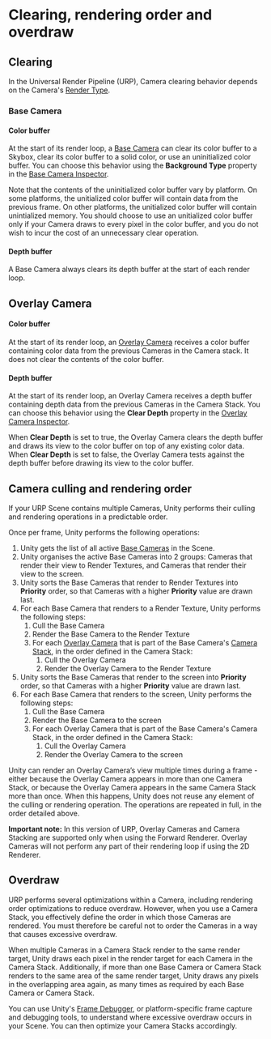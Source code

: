 # Clearing, rendering order and overdraw
<a name="clearing"></a>
## Clearing

In the Universal Render Pipeline (URP), Camera clearing behavior depends on the Camera's [Render Type](camera-types-and-render-type.md).

### Base Camera

#### Color buffer

At the start of its render loop, a [Base Camera](camera-types-and-render-type.md#base-camera) can clear its color buffer to a Skybox, clear its color buffer to a solid color, or use an uninitialized color buffer. You can choose this behavior using the __Background Type__ property in the [Base Camera Inspector](camera-component-reference.md#base-camera).

Note that the contents of the uninitialized color buffer vary by platform. On some platforms, the unitialized color buffer will contain data from the previous frame. On other platforms, the unitialized color buffer will contain unintialized memory. You should choose to use an unitialized color buffer only if your Camera draws to every pixel in the color buffer, and you do not wish to incur the cost of an unnecessary clear operation.

#### Depth buffer

A Base Camera always clears its depth buffer at the start of each render loop.

## Overlay Camera

#### Color buffer

At the start of its render loop, an [Overlay Camera](camera-types-and-render-type.md#overlay-camera) receives a color buffer containing color data from the previous Cameras in the Camera stack. It does not clear the contents of the color buffer.

#### Depth buffer

At the start of its render loop, an Overlay Camera receives a depth buffer containing depth data from the previous Cameras in the Camera Stack. You can choose this behavior using the __Clear Depth__ property in the [Overlay Camera Inspector](camera-component-reference.md#overlay-camera).

When __Clear Depth__ is set to true, the Overlay Camera clears the depth buffer and draws its view to the color buffer on top of any existing color data. When __Clear Depth__ is set to false, the Overlay Camera tests against the depth buffer before drawing its view to the color buffer.

<a name="rendering-order"></a>

## Camera culling and rendering order
If your URP Scene contains multiple Cameras, Unity performs their culling and rendering operations in a predictable order.

Once per frame, Unity performs the following operations:

1. Unity gets the list of all active [Base Cameras](camera-types-and-render-type.md#base-camera) in the Scene.
2. Unity organises the active Base Cameras into 2 groups: Cameras that render their view to Render Textures, and Cameras that render their view to the screen.
3. Unity sorts the Base Cameras that render to Render Textures into **Priority** order, so that Cameras with a higher **Priority** value are drawn last.
4. For each Base Camera that renders to a Render Texture, Unity performs the following steps:
    1. Cull the Base Camera
    2. Render the Base Camera to the Render Texture
    3. For each [Overlay Camera](camera-types-and-render-type.md#overlay-camera) that is part of the Base Camera's [Camera Stack](camera-stacking.md), in the order defined in the Camera Stack:
        1. Cull the Overlay Camera
        2. Render the Overlay Camera to the Render Texture
5. Unity sorts the Base Cameras that render to the screen into **Priority** order, so that Cameras with a higher **Priority** value are drawn last.
6. For each Base Camera that renders to the screen, Unity performs the following steps:
    1. Cull the Base Camera
    2. Render the Base Camera to the screen
    3. For each Overlay Camera that is part of the Base Camera's Camera Stack, in the order defined in the Camera Stack:
        1. Cull the Overlay Camera
        2. Render the Overlay Camera to the screen

Unity can render an Overlay Camera’s view multiple times during a frame - either because the Overlay Camera appears in more than one Camera Stack, or because the Overlay Camera appears in the same Camera Stack more than once. When this happens, Unity does not reuse any element of the culling or rendering operation. The operations are repeated in full, in the order detailed above.

__Important note:__ In this version of URP, Overlay Cameras and Camera Stacking are supported only when using the Forward Renderer. Overlay Cameras will not perform any part of their rendering loop if using the 2D Renderer.
<a name="overdraw"></a>
## Overdraw

URP performs several optimizations within a Camera, including rendering order optimizations to reduce overdraw. However, when you use a Camera Stack, you effectively define the order in which those Cameras are rendered. You must therefore be careful not to order the Cameras in a way that causes excessive overdraw.

When multiple Cameras in a Camera Stack render to the same render target, Unity draws each pixel in the render target for each Camera in the Camera Stack. Additionally, if more than one Base Camera or Camera Stack renders to the same area of the same render target, Unity draws any pixels in the overlapping area again, as many times as required by each Base Camera or Camera Stack.

You can use Unity's [Frame Debugger](https://docs.unity3d.com/Manual/FrameDebugger.html), or platform-specific frame capture and debugging tools, to understand where excessive overdraw occurs in your Scene. You can then optimize your Camera Stacks accordingly.
